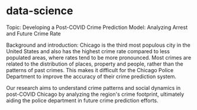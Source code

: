 # data-science

Topic:
Developing a Post-COVID Crime Prediction Model: Analyzing Arrest and Future Crime Rate

Background and introduction:
Chicago is the third most populous city in the United States and also has the highest crime rate compared to less populated areas, where rates tend to be more pronounced. Most crimes are related to the distribution of places, property and people, rather than the patterns of past crimes. This makes it difficult for the Chicago Police Department to improve the accuracy of their crime prediction system.

Our research aims to understand crime patterns and social dynamics in post-COVID Chicago by analyzing the region's crime footprint, ultimately aiding the police department in future crime prediction efforts.
